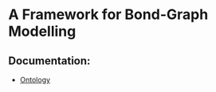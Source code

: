 # A Framework for Bond-Graph Modelling

## Documentation:

* [Ontology](https://celldl.org/ontologies/bondgraph-framework)
